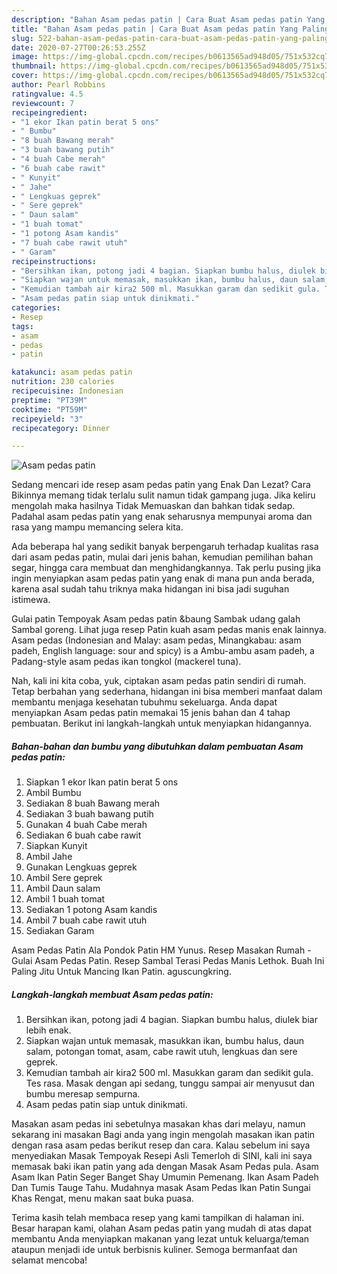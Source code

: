 ```yaml
---
description: "Bahan Asam pedas patin | Cara Buat Asam pedas patin Yang Paling Enak"
title: "Bahan Asam pedas patin | Cara Buat Asam pedas patin Yang Paling Enak"
slug: 522-bahan-asam-pedas-patin-cara-buat-asam-pedas-patin-yang-paling-enak
date: 2020-07-27T00:26:53.255Z
image: https://img-global.cpcdn.com/recipes/b0613565ad948d05/751x532cq70/asam-pedas-patin-foto-resep-utama.jpg
thumbnail: https://img-global.cpcdn.com/recipes/b0613565ad948d05/751x532cq70/asam-pedas-patin-foto-resep-utama.jpg
cover: https://img-global.cpcdn.com/recipes/b0613565ad948d05/751x532cq70/asam-pedas-patin-foto-resep-utama.jpg
author: Pearl Robbins
ratingvalue: 4.5
reviewcount: 7
recipeingredient:
- "1 ekor Ikan patin berat 5 ons"
- " Bumbu"
- "8 buah Bawang merah"
- "3 buah bawang putih"
- "4 buah Cabe merah"
- "6 buah cabe rawit"
- " Kunyit"
- " Jahe"
- " Lengkuas geprek"
- " Sere geprek"
- " Daun salam"
- "1 buah tomat"
- "1 potong Asam kandis"
- "7 buah cabe rawit utuh"
- " Garam"
recipeinstructions:
- "Bersihkan ikan, potong jadi 4 bagian. Siapkan bumbu halus, diulek biar lebih enak."
- "Siapkan wajan untuk memasak, masukkan ikan, bumbu halus, daun salam, potongan tomat, asam, cabe rawit utuh, lengkuas dan sere geprek."
- "Kemudian tambah air kira2 500 ml. Masukkan garam dan sedikit gula. Tes rasa. Masak dengan api sedang, tunggu sampai air menyusut dan bumbu meresap sempurna."
- "Asam pedas patin siap untuk dinikmati."
categories:
- Resep
tags:
- asam
- pedas
- patin

katakunci: asam pedas patin 
nutrition: 230 calories
recipecuisine: Indonesian
preptime: "PT39M"
cooktime: "PT59M"
recipeyield: "3"
recipecategory: Dinner

---
```



![Asam pedas patin](https://img-global.cpcdn.com/recipes/b0613565ad948d05/751x532cq70/asam-pedas-patin-foto-resep-utama.jpg)

Sedang mencari ide resep asam pedas patin yang Enak Dan Lezat? Cara Bikinnya memang tidak terlalu sulit namun tidak gampang juga. Jika keliru mengolah maka hasilnya Tidak Memuaskan dan bahkan tidak sedap. Padahal asam pedas patin yang enak seharusnya mempunyai aroma dan rasa yang mampu memancing selera kita.

Ada beberapa hal yang sedikit banyak berpengaruh terhadap kualitas rasa dari asam pedas patin, mulai dari jenis bahan, kemudian pemilihan bahan segar, hingga cara membuat dan menghidangkannya. Tak perlu pusing jika ingin menyiapkan asam pedas patin yang enak di mana pun anda berada, karena asal sudah tahu triknya maka hidangan ini bisa jadi suguhan istimewa.

Gulai patin Tempoyak Asam pedas patin &amp;baung Sambak udang galah Sambal goreng. Lihat juga resep Patin kuah asam pedas manis enak lainnya. Asam pedas (Indonesian and Malay: asam pedas, Minangkabau: asam padeh, English language: sour and spicy) is a Ambu-ambu asam padeh, a Padang-style asam pedas ikan tongkol (mackerel tuna).


Nah, kali ini kita coba, yuk, ciptakan asam pedas patin sendiri di rumah. Tetap berbahan yang sederhana, hidangan ini bisa memberi manfaat dalam membantu menjaga kesehatan tubuhmu sekeluarga. Anda dapat menyiapkan Asam pedas patin memakai 15 jenis bahan dan 4 tahap pembuatan. Berikut ini langkah-langkah untuk menyiapkan hidangannya.

<!--inarticleads1-->

##### Bahan-bahan dan bumbu yang dibutuhkan dalam pembuatan Asam pedas patin:

1. Siapkan 1 ekor Ikan patin berat 5 ons
1. Ambil  Bumbu
1. Sediakan 8 buah Bawang merah
1. Sediakan 3 buah bawang putih
1. Gunakan 4 buah Cabe merah
1. Sediakan 6 buah cabe rawit
1. Siapkan  Kunyit
1. Ambil  Jahe
1. Gunakan  Lengkuas geprek
1. Ambil  Sere geprek
1. Ambil  Daun salam
1. Ambil 1 buah tomat
1. Sediakan 1 potong Asam kandis
1. Ambil 7 buah cabe rawit utuh
1. Sediakan  Garam


Asam Pedas Patin Ala Pondok Patin HM Yunus. Resep Masakan Rumah - Gulai Asam Pedas Patin. Resep Sambal Terasi Pedas Manis Lethok. Buah Ini Paling Jitu Untuk Mancing Ikan Patin. aguscungkring. 

<!--inarticleads2-->

##### Langkah-langkah membuat Asam pedas patin:

1. Bersihkan ikan, potong jadi 4 bagian. Siapkan bumbu halus, diulek biar lebih enak.
1. Siapkan wajan untuk memasak, masukkan ikan, bumbu halus, daun salam, potongan tomat, asam, cabe rawit utuh, lengkuas dan sere geprek.
1. Kemudian tambah air kira2 500 ml. Masukkan garam dan sedikit gula. Tes rasa. Masak dengan api sedang, tunggu sampai air menyusut dan bumbu meresap sempurna.
1. Asam pedas patin siap untuk dinikmati.


Masakan asam pedas ini sebetulnya masakan khas dari melayu, namun sekarang ini masakan Bagi anda yang ingin mengolah masakan ikan patin dengan rasa asam pedas berikut resep dan cara. Kalau sebelum ini saya menyediakan Masak Tempoyak Resepi Asli Temerloh di SINI, kali ini saya memasak baki ikan patin yang ada dengan Masak Asam Pedas pula. Asam Asam Ikan Patin Seger Banget Shay Umumin Pemenang. Ikan Asam Padeh Dan Tumis Tauge Tahu. Mudahnya masak Asam Pedas Ikan Patin Sungai Khas Rengat, menu makan saat buka puasa. 

Terima kasih telah membaca resep yang kami tampilkan di halaman ini. Besar harapan kami, olahan Asam pedas patin yang mudah di atas dapat membantu Anda menyiapkan makanan yang lezat untuk keluarga/teman ataupun menjadi ide untuk berbisnis kuliner. Semoga bermanfaat dan selamat mencoba!
